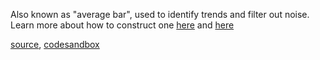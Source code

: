 
Also known as "average bar", used to identify trends and filter out noise. Learn more about how to construct one [here](http://stockcharts.com/school/doku.php?id=chart_school:chart_analysis:heikin_ashi) and [here](http://www.investopedia.com/articles/technical/04/092204.asp)

[source](https://github.com/rrag/whalestats-stockcharts/blob/master/docs/lib/charts/HeikinAshi.js), [codesandbox](https://codesandbox.io/s/github/rrag/whalestats-stockcharts-examples2/tree/master/examples/HeikinAshi)

